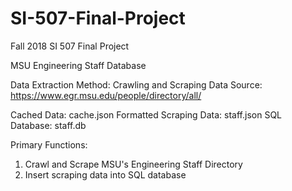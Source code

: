 # SI-507-Final-Project
Fall 2018 SI 507 Final Project

MSU Engineering Staff Database

Data Extraction Method: Crawling and Scraping
Data Source: https://www.egr.msu.edu/people/directory/all/

Cached Data: cache.json
Formatted Scraping Data: staff.json
SQL Database: staff.db

Primary Functions:
1. Crawl and Scrape MSU's Engineering Staff Directory
2. Insert scraping data into SQL database
